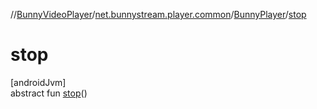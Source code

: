 //[BunnyVideoPlayer](../../../index.md)/[net.bunnystream.player.common](../index.md)/[BunnyPlayer](index.md)/[stop](stop.md)

# stop

[androidJvm]\
abstract fun [stop](stop.md)()

